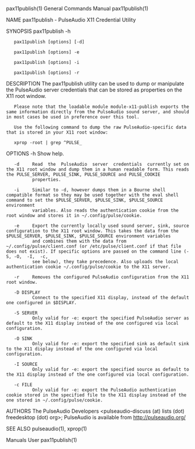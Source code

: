 pax11publish(1)                                                                            General Commands Manual                                                                            pax11publish(1)

NAME
       pax11publish - PulseAudio X11 Credential Utility

SYNOPSIS
       pax11publish -h

       pax11publish [options] [-d]

       pax11publish [options] -e

       pax11publish [options] -i

       pax11publish [options] -r

DESCRIPTION
       The pax11publish utility can be used to dump or manipulate the PulseAudio server credentials that can be stored as properties on the X11 root window.

       Please note that the loadable module module-x11-publish exports the same information directly from the PulseAudio sound server, and should in most cases be used in preference over this tool.

       Use the following command to dump the raw PulseAudio-specific data that is stored in your X11 root window:

       xprop -root | grep ^PULSE_

OPTIONS
       -h     Show help.

       -d     Read  the  PulseAudio  server  credentials  currently set on the X11 root window and dump them in a human readable form. This reads the PULSE_SERVER, PULSE_SINK, PULSE_SOURCE and PULSE_COOKIE
              properties.

       -i     Similar to -d, however dumps them in a Bourne shell compatible format so they may be used together with the eval shell command to set the $PULSE_SERVER, $PULSE_SINK, $PULSE_SOURCE environment
              variables. Also reads the authentication cookie from the root window and stores it in ~/.config/pulse/cookie.

       -e     Export the currently locally used sound server, sink, source configuration to the X11 root window. This takes the data from the $PULSE_SERVER, $PULSE_SINK, $PULSE_SOURCE environment variables
              and combines them with the data from ~/.config/pulse/client.conf (or /etc/pulse/client.conf if that file does not exist). If specific options are passed on the command line (-S, -O,  -I,  -c,
              see below), they take precedence. Also uploads the local authentication cookie ~/.config/pulse/cookie to the X11 server.

       -r     Removes the configured PulseAudio configuration from the X11 root window.

       -D DISPLAY
              Connect to the specified X11 display, instead of the default one configured in $DISPLAY.

       -S SERVER
              Only valid for -e: export the specified PulseAudio server as default to the X11 display instead of the one configured via local configuration.

       -O SINK
              Only valid for -e: export the specified sink as default sink to the X11 display instead of the one configured via local configuration.

       -I SOURCE
              Only valid for -e: export the specified source as default to the X11 display instead of the one configured via local configuration.

       -c FILE
              Only valid for -e: export the PulseAudio authentication cookie stored in the specified file to the X11 display instead of the one stored in ~/.config/pulse/cookie.

AUTHORS
       The PulseAudio Developers <pulseaudio-discuss (at) lists (dot) freedesktop (dot) org>; PulseAudio is available from http://pulseaudio.org/

SEE ALSO
       pulseaudio(1), xprop(1)

Manuals                                                                                              User                                                                                     pax11publish(1)
